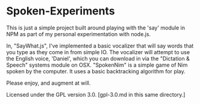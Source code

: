 Spoken-Experiments
==================

This is just a simple project built around playing with the 'say' module in NPM as part of my personal experimentation with node.js. 

In, "SayWhat.js", I've implemented a basic vocalizer that will say words that you type as they come in from simple IO. The vocalizer 
will attempt to use the English voice, 'Daniel', which you can download in via the "Dictation & Speech" systems module on OSX. "SpokenNim" 
is a simple game of Nim spoken by the computer. It uses a basic backtracking algorithm for play. 

Please enjoy, and augment at will.

Licensed under the GPL version 3.0. [gpl-3.0.md in this same directory.]

